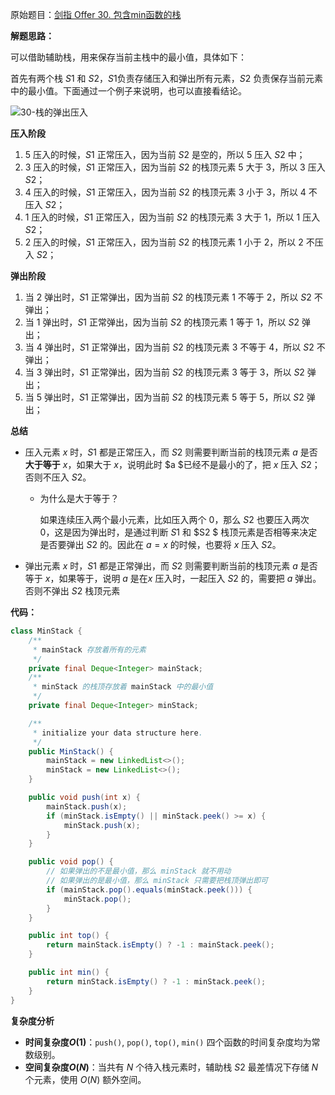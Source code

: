 原始题目：[剑指 Offer 30. 包含min函数的栈](https://leetcode-cn.com/problems/bao-han-minhan-shu-de-zhan-lcof/)

**解题思路：**

可以借助辅助栈，用来保存当前主栈中的最小值，具体如下：

首先有两个栈 $S1$ 和 $S2$，$S1$负责存储压入和弹出所有元素，$S2$ 负责保存当前元素中的最小值。下面通过一个例子来说明，也可以直接看结论。

![30-栈的弹出压入](https://www.lin2j.tech/blog-image/algorithm/lcof/30-%E6%A0%88%E7%9A%84%E5%BC%B9%E5%87%BA%E5%8E%8B%E5%85%A5.png)

**压入阶段**

1. $5$ 压入的时候，$S1$ 正常压入，因为当前 $S2$ 是空的，所以 $5$ 压入 $S2$ 中；
2. $3$ 压入的时候，$S1$ 正常压入，因为当前 $S2$ 的栈顶元素 $5$ 大于 $3$，所以 $3$ 压入 $S2$；
3. $4$ 压入的时候，$S1$ 正常压入，因为当前 $S2$ 的栈顶元素 $3$ 小于 $3$，所以 $4$ 不压入 $S2$；
4. $1$ 压入的时候，$S1$ 正常压入，因为当前 $S2$ 的栈顶元素 $3$ 大于 $1$，所以 $1$ 压入 $S2$；
5. $2$ 压入的时候，$S1$ 正常压入，因为当前 $S2$ 的栈顶元素 $1$ 小于 $2$，所以 $2$ 不压入 $S2$；

**弹出阶段**

1. 当 $2$ 弹出时，$S1$ 正常弹出，因为当前 $S2$ 的栈顶元素 $1$ 不等于 $2$，所以 $S2$ 不弹出；
2. 当 $1$ 弹出时，$S1$ 正常弹出，因为当前 $S2$ 的栈顶元素 $1$ 等于 $1$，所以 $S2$ 弹出；
3. 当 $4$ 弹出时，$S1$ 正常弹出，因为当前 $S2$ 的栈顶元素 $3$ 不等于 $4$，所以 $S2$ 不弹出；
4. 当 $3$ 弹出时，$S1$ 正常弹出，因为当前 $S2$ 的栈顶元素 $3$ 等于 $3$，所以 $S2$ 弹出；
5. 当 $5$ 弹出时，$S1$ 正常弹出，因为当前 $S2$ 的栈顶元素 $5$ 等于 $5$，所以 $S2$ 弹出；

**总结**

- 压入元素 $x$ 时，$S1$ 都是正常压入，而 $S2$ 则需要判断当前的栈顶元素 $a$ 是否**大于等于** $x$，如果大于 $x$，说明此时 $a $已经不是最小的了，把 $x$ 压入 $S2$；否则不压入 $S2$。

  - 为什么是大于等于？

    如果连续压入两个最小元素，比如压入两个 $0$，那么 $S2$ 也要压入两次 $0$，这是因为弹出时，是通过判断 $S1$ 和 $S2 $ 栈顶元素是否相等来决定是否要弹出 $S2$ 的。因此在 $a = x$ 的时候，也要将 $x$ 压入 $S2$。

- 弹出元素 $x$ 时，$S1$ 都是正常弹出，而 $S2$ 则需要判断当前的栈顶元素 $a$ 是否等于 $x$，如果等于，说明 $a$ 是在$x$ 压入时，一起压入 $S2$ 的，需要把 $a$ 弹出。否则不弹出 $S2$ 栈顶元素

**代码：**

```java
class MinStack {
    /**
     * mainStack 存放着所有的元素
     */
    private final Deque<Integer> mainStack;
    /**
     * minStack 的栈顶存放着 mainStack 中的最小值
     */
    private final Deque<Integer> minStack;

    /**
     * initialize your data structure here.
     */
    public MinStack() {
        mainStack = new LinkedList<>();
        minStack = new LinkedList<>();
    }

    public void push(int x) {
        mainStack.push(x);
        if (minStack.isEmpty() || minStack.peek() >= x) {
            minStack.push(x);
        }
    }

    public void pop() {
        // 如果弹出的不是最小值，那么 minStack 就不用动
        // 如果弹出的是最小值，那么 minStack 只需要把栈顶弹出即可
        if (mainStack.pop().equals(minStack.peek())) {
            minStack.pop();
        }
    }

    public int top() {
        return mainStack.isEmpty() ? -1 : mainStack.peek();
    }

    public int min() {
        return minStack.isEmpty() ? -1 : minStack.peek();
    }
}
```

**复杂度分析**

- **时间复杂度$O(1)$**：`push()`, `pop()`, `top()`, `min()` 四个函数的时间复杂度均为常数级别。
- **空间复杂度$O(N)$**：当共有 $N$ 个待入栈元素时，辅助栈 $S2$ 最差情况下存储 $N$ 个元素，使用 $O(N)$ 额外空间。